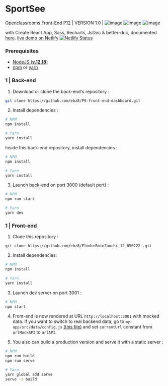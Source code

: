 # SportSee
[Openclassrooms Front-End P12](https://openclassrooms.com/fr/paths/516-developpeur-dapplication-javascript-react) | VERSION 1.0 |   ![image](https://img.shields.io/badge/React-20232A?style=for-the-badge&logo=react&logoColor=61DAFB) ![image](https://img.shields.io/badge/Sass-CC6699?style=for-the-badge&logo=sass&logoColor=white) ![image](https://img.shields.io/badge/Node.js-339933?style=for-the-badge&logo=nodedotjs&logoColor=white)

with Create React App, Sass, Recharts, JsDoc & better-doc,
documented [here]().
[live demo on Netlify](https://elodieboinzanchi-12050222.netlify.app/) [![Netlify Status](https://api.netlify.com/api/v1/badges/f59af8bb-a50b-4eff-a2de-7f146f47850d/deploy-status)](https://app.netlify.com/sites/elodieboinzanchi-12050222/deploys)

### Prerequisites

- [NodeJS (**v.12.18**)](https://nodejs.org/en/)
- [npm](https://www.npmjs.com/) or [yarn](https://yarnpkg.com/)

### 1 | Back-end

1. Download or clone the back-end's repository :

```sh
git clone https://github.com/ebz8/P9-front-end-dashboard.git
```

2. Install dependencies :

```sh
# NPM
npm install

# Yarn
yarn install
```

Inside this back-end repository, install dependencies :

```sh
# NPM
npm install

# Yarn
yarn install
```

3. Launch back-end on port 3000 (default port) :

```sh
# NPM
npm run start

# Yarn
yarn dev
```

### 1 | Front-end

1. Clone this repository :

`git clone https://github.com/ebz8/ElodieBoinZanchi_12_050222-.git`

2. Install dependencies:

```sh
# NPM
npm install

# Yarn
yarn install
```

3. Launch dev server on port 3001 :

```sh
# NPM
npm start
```

4. Front-end is now rendered at URL `http://localhost:3001` with mocked data. If you want to switch to real backend data, go to `my-app/src/data/config.js` [(this file)](https://github.com/ebz8/ElodieBoinZanchi_12_050222-/blob/9cfa6384b9b182fb9f3ff46fb5185f03a0860b4d/my-app/src/data/config.js) and set `currentUrl` constant from `urlMockAPI` to `urlAPI`.

5. You also can build a production version and serve it with a static server :

```sh
# NPM
npm run build
npm run serve

# Yarn
yarn global add serve
serve -s build
```